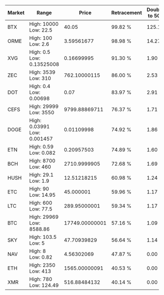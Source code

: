 | Market | Range | Price| Retracement | Doubles to 50% |
| --- | --- | --- | --- | --- |
| BTX | High: 10000<br />Low: 22.5 | 40.05 | 99.82 % | 125.12 |
| ORME | High: 100<br />Low: 2.6 | 3.59561677 | 98.98 % | 14.27 |
| XVG | High: 0.5<br />Low: 0.13525008 | 0.16699995 | 91.30 % | 1.90 |
| ZEC | High: 3539<br />Low: 310 | 762.10000115 | 86.00 % | 2.53 |
| DOT | High: 0.4<br />Low: 0.00698 | 0.07 | 83.97 % | 2.91 |
| CEFS | High: 29999<br />Low: 3550 | 9799.88869711 | 76.37 % | 1.71 |
| DOGE | High: 0.03991<br />Low: 0.001457 | 0.01109998 | 74.92 % | 1.86 |
| ETN | High: 0.59<br />Low: 0.082 | 0.20957503 | 74.89 % | 1.60 |
| BCH | High: 8700<br />Low: 460 | 2710.9999905 | 72.68 % | 1.69 |
| HUSH | High: 29.1<br />Low: 1.9 | 12.51218215 | 60.98 % | 1.24 |
| ETC | High: 90<br />Low: 14.95 | 45.000001 | 59.96 % | 1.17 |
| LTC | High: 600<br />Low: 77.5 | 289.95000001 | 59.34 % | 1.17 |
| BTC | High: 29969<br />Low: 8588.86 | 17749.00000001 | 57.16 % | 1.09 |
| SKY | High: 103.5<br />Low: 5 | 47.70939829 | 56.64 % | 1.14 |
| NAV | High: 8<br />Low: 0.82 | 4.56302069 | 47.87 % | 0.00 |
| ETH | High: 2350<br />Low: 413 | 1565.00000091 | 40.53 % | 0.00 |
| XMR | High: 780<br />Low: 124.49 | 516.88484132 | 40.14 % | 0.00 |
